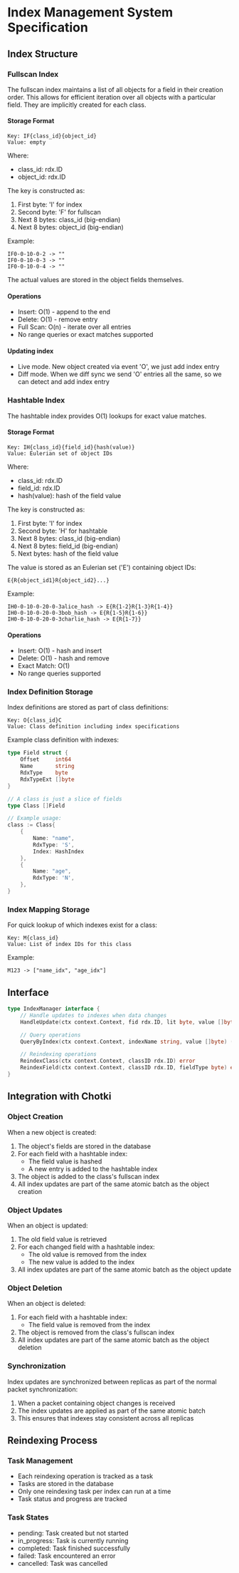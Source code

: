 # Index Management System Specification

## Index Structure

### Fullscan Index

The fullscan index maintains a list of all objects for a field in their creation order. This allows for efficient iteration over all objects with a particular field.
They are implicitly created for each class.

#### Storage Format

```
Key: IF{class_id}{object_id}
Value: empty
```

Where:

- class_id: rdx.ID
- object_id: rdx.ID

The key is constructed as:

1. First byte: 'I' for index
2. Second byte: 'F' for fullscan
3. Next 8 bytes: class_id (big-endian)
4. Next 8 bytes: object_id (big-endian)

Example:

```
IF0-0-10-0-2 -> ""
IF0-0-10-0-3 -> ""
IF0-0-10-0-4 -> ""
```

The actual values are stored in the object fields themselves.

#### Operations

- Insert: O(1) - append to the end
- Delete: O(1) - remove entry
- Full Scan: O(n) - iterate over all entries
- No range queries or exact matches supported

#### Updating index

- Live mode. New object created via event 'O', we just add index entry
- Diff mode. When we diff sync we send 'O' entries all the same, so we can detect and add index entry

### Hashtable Index

The hashtable index provides O(1) lookups for exact value matches.

#### Storage Format

```
Key: IH{class_id}{field_id}{hash(value)}
Value: Eulerian set of object IDs
```

Where:

- class_id: rdx.ID
- field_id: rdx.ID
- hash(value): hash of the field value

The key is constructed as:

1. First byte: 'I' for index
2. Second byte: 'H' for hashtable
3. Next 8 bytes: class_id (big-endian)
4. Next 8 bytes: field_id (big-endian)
5. Next bytes: hash of the field value

The value is stored as an Eulerian set ('E') containing object IDs:

```
E{R{object_id1}R{object_id2}...}
```

Example:

```
IH0-0-10-0-20-0-3alice_hash -> E{R{1-2}R{1-3}R{1-4}}
IH0-0-10-0-20-0-3bob_hash -> E{R{1-5}R{1-6}}
IH0-0-10-0-20-0-3charlie_hash -> E{R{1-7}}
```

#### Operations

- Insert: O(1) - hash and insert
- Delete: O(1) - hash and remove
- Exact Match: O(1)
- No range queries supported

### Index Definition Storage

Index definitions are stored as part of class definitions:

```
Key: O{class_id}C
Value: Class definition including index specifications
```

Example class definition with indexes:

```go
type Field struct {
    Offset     int64
    Name       string
    RdxType    byte
    RdxTypeExt []byte
}

// A class is just a slice of fields
type Class []Field

// Example usage:
class := Class{
    {
        Name: "name",
        RdxType: 'S',
        Index: HashIndex
    },
    {
        Name: "age",
        RdxType: 'N',
    },
}
```

### Index Mapping Storage

For quick lookup of which indexes exist for a class:

```
Key: M{class_id}
Value: List of index IDs for this class
```

Example:

```
M123 -> ["name_idx", "age_idx"]
```

## Interface

```go
type IndexManager interface {
    // Handle updates to indexes when data changes
    HandleUpdate(ctx context.Context, fid rdx.ID, lit byte, value []byte, batch *pebble.Batch) error

    // Query operations
    QueryByIndex(ctx context.Context, indexName string, value []byte) ([]rdx.ID, error)

    // Reindexing operations
    ReindexClass(ctx context.Context, classID rdx.ID) error
    ReindexField(ctx context.Context, classID rdx.ID, fieldType byte) error
}
```

## Integration with Chotki

### Object Creation

When a new object is created:

1. The object's fields are stored in the database
2. For each field with a hashtable index:
   - The field value is hashed
   - A new entry is added to the hashtable index
3. The object is added to the class's fullscan index
4. All index updates are part of the same atomic batch as the object creation

### Object Updates

When an object is updated:

1. The old field value is retrieved
2. For each changed field with a hashtable index:
   - The old value is removed from the index
   - The new value is added to the index
3. All index updates are part of the same atomic batch as the object update

### Object Deletion

When an object is deleted:

1. For each field with a hashtable index:
   - The field value is removed from the index
2. The object is removed from the class's fullscan index
3. All index updates are part of the same atomic batch as the object deletion

### Synchronization

Index updates are synchronized between replicas as part of the normal packet synchronization:

1. When a packet containing object changes is received
2. The index updates are applied as part of the same atomic batch
3. This ensures that indexes stay consistent across all replicas

## Reindexing Process

### Task Management

- Each reindexing operation is tracked as a task
- Tasks are stored in the database
- Only one reindexing task per index can run at a time
- Task status and progress are tracked

### Task States

- pending: Task created but not started
- in_progress: Task is currently running
- completed: Task finished successfully
- failed: Task encountered an error
- cancelled: Task was cancelled
